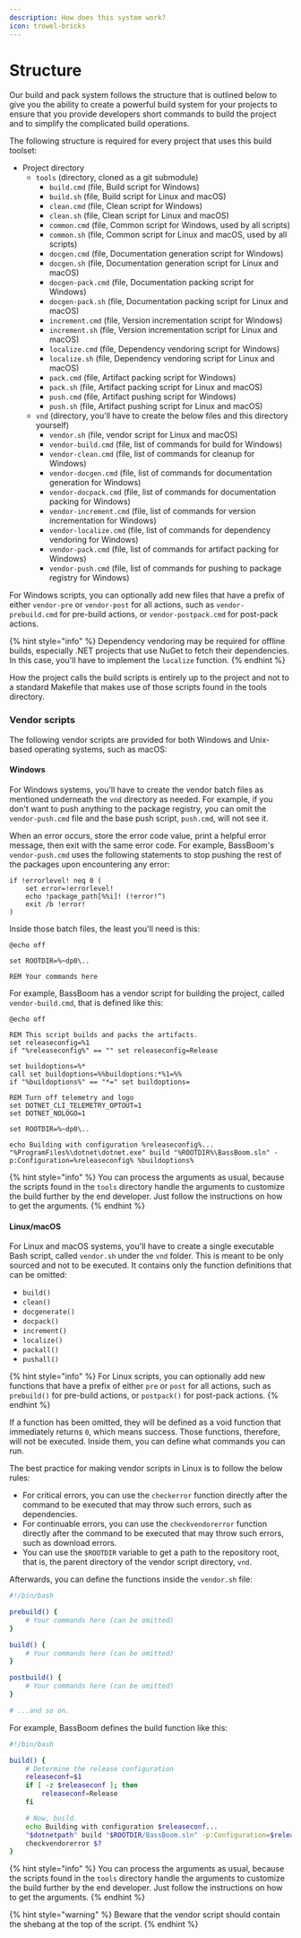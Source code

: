 ```yaml
---
description: How does this system work?
icon: trowel-bricks
---
```


# Structure

Our build and pack system follows the structure that is outlined below to give you the ability to create a powerful build system for your projects to ensure that you provide developers short commands to build the project and to simplify the complicated build operations.

The following structure is required for every project that uses this build toolset:

* Project directory
  * `tools` (directory, cloned as a git submodule)
    * `build.cmd` (file, Build script for Windows)
    * `build.sh` (file, Build script for Linux and macOS)
    * `clean.cmd` (file, Clean script for Windows)
    * `clean.sh` (file, Clean script for Linux and macOS)
    * `common.cmd` (file, Common script for Windows, used by all scripts)
    * `common.sh` (file, Common script for Linux and macOS, used by all scripts)
    * `docgen.cmd` (file, Documentation generation script for Windows)
    * `docgen.sh` (file, Documentation generation script for Linux and macOS)
    * `docgen-pack.cmd` (file, Documentation packing script for Windows)
    * `docgen-pack.sh` (file, Documentation packing script for Linux and macOS)
    * `increment.cmd` (file, Version incrementation script for Windows)
    * `increment.sh` (file, Version incrementation script for Linux and macOS)
    * `localize.cmd` (file, Dependency vendoring script for Windows)
    * `localize.sh` (file, Dependency vendoring script for Linux and macOS)
    * `pack.cmd` (file, Artifact packing script for Windows)
    * `pack.sh` (file, Artifact packing script for Linux and macOS)
    * `push.cmd` (file, Artifact pushing script for Windows)
    * `push.sh` (file, Artifact pushing script for Linux and macOS)
  * `vnd` (directory, you'll have to create the below files and this directory yourself)
    * `vendor.sh` (file, vendor script for Linux and macOS)
    * `vendor-build.cmd` (file, list of commands for build for Windows)
    * `vendor-clean.cmd` (file, list of commands for cleanup for Windows)
    * `vendor-docgen.cmd` (file, list of commands for documentation generation for Windows)
    * `vendor-docpack.cmd` (file, list of commands for documentation packing for Windows)
    * `vendor-increment.cmd` (file, list of commands for version incrementation for Windows)
    * `vendor-localize.cmd` (file, list of commands for dependency vendoring for Windows)
    * `vendor-pack.cmd` (file, list of commands for artifact packing for Windows)
    * `vendor-push.cmd` (file, list of commands for pushing to package registry for Windows)

For Windows scripts, you can optionally add new files that have a prefix of either `vendor-pre` or `vendor-post` for all actions, such as `vendor-prebuild.cmd` for pre-build actions, or `vendor-postpack.cmd` for post-pack actions.

{% hint style="info" %}
Dependency vendoring may be required for offline builds, especially .NET projects that use NuGet to fetch their dependencies. In this case, you'll have to implement the `localize` function.
{% endhint %}

How the project calls the build scripts is entirely up to the project and not to a standard Makefile that makes use of those scripts found in the tools directory.

### Vendor scripts

The following vendor scripts are provided for both Windows and Unix-based operating systems, such as macOS:

#### Windows

For Windows systems, you'll have to create the vendor batch files as mentioned underneath the `vnd` directory as needed. For example, if you don't want to push anything to the package registry, you can omit the `vendor-push.cmd` file and the base push script, `push.cmd`, will not see it.

When an error occurs, store the error code value, print a helpful error message, then exit with the same error code. For example, BassBoom's `vendor-push.cmd` uses the following statements to stop pushing the rest of the packages upon encountering any error:

```batch
if !errorlevel! neq 0 (
    set error=!errorlevel!
    echo !package_path[%%i]! (!error!^)
    exit /b !error!
)
```

Inside those batch files, the least you'll need is this:

```batch
@echo off

set ROOTDIR=%~dp0\..

REM Your commands here
```

For example, BassBoom has a vendor script for building the project, called `vendor-build.cmd`, that is defined like this:

```batch
@echo off

REM This script builds and packs the artifacts.
set releaseconfig=%1
if "%releaseconfig%" == "" set releaseconfig=Release

set buildoptions=%*
call set buildoptions=%%buildoptions:*%1=%%
if "%buildoptions%" == "*=" set buildoptions=

REM Turn off telemetry and logo
set DOTNET_CLI_TELEMETRY_OPTOUT=1
set DOTNET_NOLOGO=1

set ROOTDIR=%~dp0\..

echo Building with configuration %releaseconfig%...
"%ProgramFiles%\dotnet\dotnet.exe" build "%ROOTDIR%\BassBoom.sln" -p:Configuration=%releaseconfig% %buildoptions%
```

{% hint style="info" %}
You can process the arguments as usual, because the scripts found in the `tools` directory handle the arguments to customize the build further by the end developer. Just follow the instructions on how to get the arguments.
{% endhint %}

#### Linux/macOS

For Linux and macOS systems, you'll have to create a single executable Bash script, called `vendor.sh` under the `vnd` folder. This is meant to be only sourced and not to be executed. It contains only the function definitions that can be omitted:

* `build()`
* `clean()`
* `docgenerate()`
* `docpack()`
* `increment()`
* `localize()`
* `packall()`
* `pushall()`

{% hint style="info" %}
For Linux scripts, you can optionally add new functions that have a prefix of either `pre` or `post` for all actions, such as `prebuild()` for pre-build actions, or `postpack()` for post-pack actions.
{% endhint %}

If a function has been omitted, they will be defined as a void function that immediately returns `0`, which means success. Those functions, therefore, will not be executed. Inside them, you can define what commands you can run.

The best practice for making vendor scripts in Linux is to follow the below rules:

* For critical errors, you can use the `checkerror` function directly after the command to be executed that may throw such errors, such as dependencies.
* For continuable errors, you can use the `checkvendorerror` function directly after the command to be executed that may throw such errors, such as download errors.
* You can use the `$ROOTDIR` variable to get a path to the repository root, that is, the parent directory of the vendor script directory, `vnd`.

Afterwards, you can define the functions inside the `vendor.sh` file:

```sh
#!/bin/bash

prebuild() {
    # Your commands here (can be omitted)
}

build() {
    # Your commands here (can be omitted)
}

postbuild() {
    # Your commands here (can be omitted)
}

# ...and so on.
```

For example, BassBoom defines the build function like this:

```sh
#!/bin/bash

build() {
    # Determine the release configuration
    releaseconf=$1
    if [ -z $releaseconf ]; then
	    releaseconf=Release
    fi

    # Now, build.
    echo Building with configuration $releaseconf...
    "$dotnetpath" build "$ROOTDIR/BassBoom.sln" -p:Configuration=$releaseconf ${@:2}
    checkvendorerror $?
}
```

{% hint style="info" %}
You can process the arguments as usual, because the scripts found in the `tools` directory handle the arguments to customize the build further by the end developer. Just follow the instructions on how to get the arguments.
{% endhint %}

{% hint style="warning" %}
Beware that the vendor script should contain the shebang at the top of the script.
{% endhint %}

